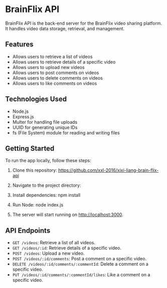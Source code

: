 # BrainFlix API

BrainFlix API is the back-end server for the BrainFlix video sharing platform. It handles video data storage, retrieval, and management.

## Features

- Allows users to retrieve a list of videos
- Allows users to retrieve details of a specific video
- Allows users to upload new videos
- Allows users to post comments on videos
- Allows users to delete comments on videos
- Allows users to like comments on videos

## Technologies Used

- Node.js
- Express.js
- Multer for handling file uploads
- UUID for generating unique IDs
- fs (File System) module for reading and writing files

## Getting Started

To run the app locally, follow these steps:

1. Clone this repository:
https://github.com/xxl-2016/xixi-liang-brain-flix-api

2. Navigate to the project directory:

3. Install dependencies:
npm install

4. Run Node:
node index.js

5. The server will start running on [http://localhost:3000](http://localhost:3000).

## API Endpoints

- `GET /videos`: Retrieve a list of all videos.
- `GET /videos/:id`: Retrieve details of a specific video.
- `POST /videos`: Upload a new video.
- `POST /videos/:id/comments`: Post a comment on a specific video.
- `DELETE /videos/:id/comments/:commentId`: Delete a comment on a specific video.
- `PUT /videos/:id/comments/:commentId/likes`: Like a comment on a specific video.